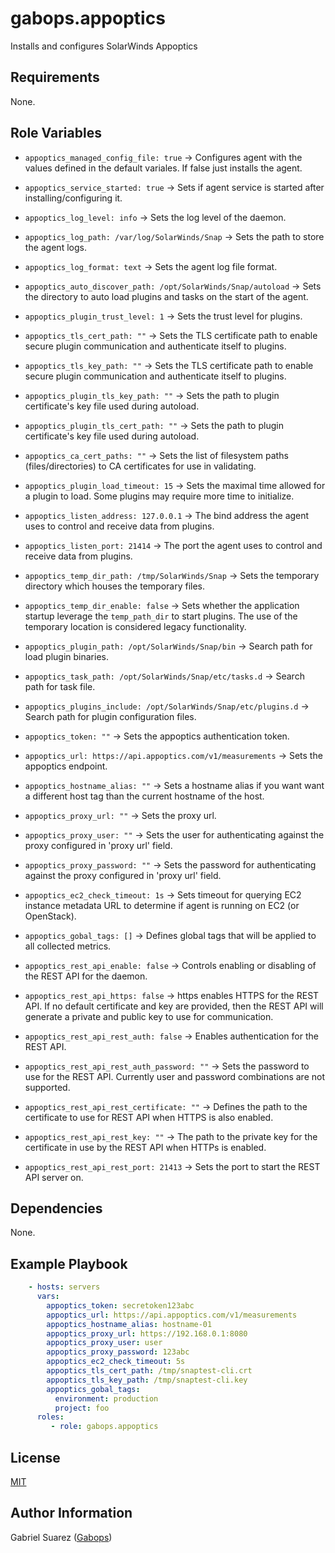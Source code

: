 gabops.appoptics
================

Installs and configures SolarWinds Appoptics

Requirements
------------

None.

Role Variables
--------------

- `appoptics_managed_config_file: true` -> Configures agent with the values defined in the default variales. If false just installs the agent.
- `appoptics_service_started: true` -> Sets if agent service is started after installing/configuring it.

- `appoptics_log_level: info` -> Sets the log level of the daemon.
- `appoptics_log_path: /var/log/SolarWinds/Snap` -> Sets the path to store the agent logs.
- `appoptics_log_format: text` -> Sets the agent log file format.

- `appoptics_auto_discover_path: /opt/SolarWinds/Snap/autoload` -> Sets the directory to auto load plugins and tasks on the start of the agent.
- `appoptics_plugin_trust_level: 1` -> Sets the trust level for plugins.

- `appoptics_tls_cert_path: ""` -> Sets the TLS certificate path to enable secure plugin communication and authenticate itself to plugins.
- `appoptics_tls_key_path: ""` -> Sets the TLS certificate path to enable secure plugin communication and authenticate itself to plugins.
- `appoptics_plugin_tls_key_path: ""` -> Sets the path to plugin certificate's key file used during autoload.
- `appoptics_plugin_tls_cert_path: ""` -> Sets the path to plugin certificate's key file used during autoload.
- `appoptics_ca_cert_paths: ""` -> Sets the list of filesystem paths (files/directories) to CA certificates for use in validating.

- `appoptics_plugin_load_timeout: 15` -> Sets the maximal time allowed for a plugin to load. Some plugins may require more time to initialize.
- `appoptics_listen_address: 127.0.0.1` -> The bind address the agent uses to control and receive data from plugins.
- `appoptics_listen_port: 21414` -> The port the agent uses to control and receive data from plugins.
- `appoptics_temp_dir_path: /tmp/SolarWinds/Snap` -> Sets the temporary directory which houses the temporary files.
- `appoptics_temp_dir_enable: false` -> Sets whether the application startup leverage the `temp_path_dir` to start plugins. The use of the temporary location is considered legacy functionality.
- `appoptics_plugin_path: /opt/SolarWinds/Snap/bin` -> Search path for load plugin binaries.
- `appoptics_task_path: /opt/SolarWinds/Snap/etc/tasks.d` -> Search path for task file.
- `appoptics_plugins_include: /opt/SolarWinds/Snap/etc/plugins.d` -> Search path for plugin configuration files.

- `appoptics_token: ""` -> Sets the appoptics authentication token.
- `appoptics_url: https://api.appoptics.com/v1/measurements` -> Sets the appoptics endpoint.
- `appoptics_hostname_alias: ""` -> Sets a hostname alias if you want want a different host tag than the current hostname of the host.
- `appoptics_proxy_url: ""` -> Sets the proxy url.
- `appoptics_proxy_user: ""` -> Sets the user for authenticating against the proxy configured in 'proxy url' field.
- `appoptics_proxy_password: ""` -> Sets the password for authenticating against the proxy configured in 'proxy url' field.
- `appoptics_ec2_check_timeout: 1s` -> Sets timeout for querying EC2 instance metadata URL to determine if agent is running on EC2 (or OpenStack).

- `appoptics_gobal_tags: []` -> Defines global tags that will be applied to all collected metrics.

- `appoptics_rest_api_enable: false` -> Controls enabling or disabling of the REST API for the daemon.
- `appoptics_rest_api_https: false` -> https enables HTTPS for the REST API. If no default certificate and key are provided, then the REST API will generate a private and public key to use for communication.
- `appoptics_rest_api_rest_auth: false` -> Enables authentication for the REST API.

- `appoptics_rest_api_rest_auth_password: ""` -> Sets the password to use for the REST API. Currently user and password combinations are not supported.
- `appoptics_rest_api_rest_certificate: ""` -> Defines the path to the certificate to use for REST API when HTTPS is also enabled.
- `appoptics_rest_api_rest_key: ""` -> The path to the private key for the certificate in use by the REST API when HTTPs is enabled.
- `appoptics_rest_api_rest_port: 21413` -> Sets the port to start the REST API server on.

Dependencies
------------

None.

Example Playbook
----------------

```yaml
    - hosts: servers
      vars:
        appoptics_token: secretoken123abc
        appoptics_url: https://api.appoptics.com/v1/measurements
        appoptics_hostname_alias: hostname-01
        appoptics_proxy_url: https://192.168.0.1:8080
        appoptics_proxy_user: user
        appoptics_proxy_password: 123abc
        appoptics_ec2_check_timeout: 5s
        appoptics_tls_cert_path: /tmp/snaptest-cli.crt
        appoptics_tls_key_path: /tmp/snaptest-cli.key
        appoptics_gobal_tags:
          environment: production
          project: foo
      roles:
         - role: gabops.appoptics
```

License
-------

[MIT]((./LICENSE))

Author Information
------------------

Gabriel Suarez ([Gabops](https://github.com/gabops))
